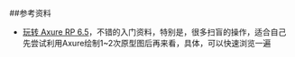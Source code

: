 

##参考资料

* [玩转 Axure RP 6.5]，不错的入门资料，特别是，很多扫盲的操作，适合自己先尝试利用Axure绘制1~2次原型图后再来看，具体，可以快速浏览一遍



[玩转 Axure RP 6.5]:		http://www.duobei.com/course/9835100182